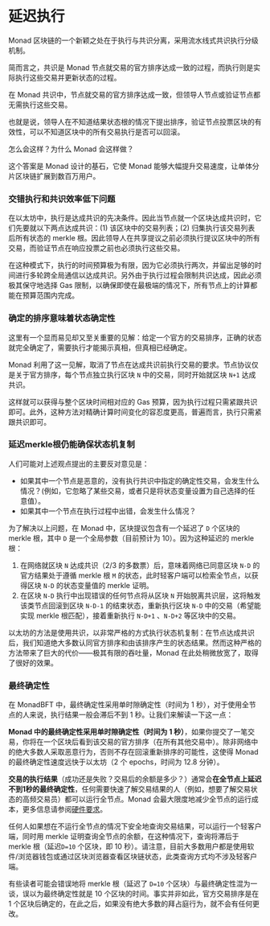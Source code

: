 # 延迟执行

Monad 区块链的一个新颖之处在于执行与共识分离，采用流水线式共识执行分级机制。

简而言之，共识是 Monad 节点就交易的官方排序达成一致的过程，而执行则是实际执行这些交易并更新状态的过程。

在 Monad 共识中，节点就交易的官方排序达成一致，但领导人节点或验证节点都无需执行这些交易。

也就是说，领导人在不知道结果状态根的情况下提出排序，验证节点投票区块的有效性，可以不知道区块中的所有交易执行是否可以回滚。

怎么会这样？为什么 Monad 会这样做？

这个答案是 Monad 设计的基石，它使 Monad 能够大幅提升交易速度，让单体分片区块链扩展到数百万用户。

### **交错执行和共识效率低下问题**

在以太坊中，执行是达成共识的先决条件。因此当节点就一个区块达成共识时，它们先要就以下两点达成共识：(1) 该区块中的交易列表；(2) 归集执行该交易列表后所有状态的 merkle 根。因此领导人在共享提议之前必须执行提议区块中的所有交易，而验证节点在响应投票之前也必须执行这些交易。

在这种模式下，执行的时间预算极为有限，因为它必须执行两次，并留出足够的时间进行多轮跨全局通信以达成共识。另外由于执行过程会限制共识达成，因此必须极其保守地选择 Gas 限制，以确保即使在最极端的情况下，所有节点上的计算都能在预算范围内完成。

### **确定的排序意味着状态确定性**

这里有一个显而易见却又至关重要的见解：给定一个官方的交易排序，正确的状态就完全确定了，需要执行才能揭示真相，但真相已经确定。

Monad 利用了这一见解，取消了节点在达成共识前执行交易的要求。节点协议仅是关于官方排序，每个节点独立执行区块 `N` 中的交易，同时开始就区块 `N+1` 达成共识。

这样就可以获得与整个区块时间相对应的 Gas 预算，因为执行过程只需紧跟共识即可。此外，这种方法对精确计算时间变化的容忍度更高，普遍而言，执行只需紧跟共识即可。

### **延迟merkle根仍能确保状态机复制**

人们可能对上述观点提出的主要反对意见是：

* 如果其中一个节点是恶意的，没有执行共识中指定的确定性交易，会发生什么情况？(例如，它忽略了某些交易，或者只是将状态变量设置为自己选择的任意值）。
* 如果其中一个节点在执行过程中出错，会发生什么情况？

为了解决以上问题，在 Monad 中，区块提议包含有一个延迟了 `D` 个区块的 merkle 根，其中 `D` 是一个全局参数（目前预计为 10）。因为这种延迟的 merkle 根：

1. 在网络就区块 `N` 达成共识（2/3 的多数票）后，意味着网络已同意区块 `N-D` 的官方结果处于遵循 merkle 根 `M` 的状态，此时轻客户端可以检索全节点，以获得区块 `N-D` 的状态变量值的 merkle 证明。
2. 在区块 `N-D` 执行中出现错误的任何节点将从区块 `N` 开始脱离共识层，这将触发该类节点回滚到区块 `N-D-1` 的结束状态，重新执行区块 `N-D` 中的交易（希望能实现 merkle 根匹配），接着重新执行 `N-D+1` 、`N-D+2` 等区块中的交易。

以太坊的方法是使用共识，以非常严格的方式执行状态机复制：在节点达成共识后，我们知道绝大多数认同官方排序和由该排序产生的状态结果。然而这种严格的方法带来了巨大的代价——极其有限的吞吐量，Monad 在此处稍微放宽了，取得了很好的效果。

### **最终确定性**

在 MonadBFT 中，最终确定性采用单时隙确定性（时间为 1 秒），对于使用全节点的人来说，执行结果一般会滞后不到 1 秒。让我们来解读一下这一点：

**Monad 中的最终确定性采用单时隙确定性（时间为 1 秒）**，如果你提交了一笔交易，你将在一个区块后看到该交易的官方排序（在所有其他交易中）。除非网络中的绝大多数人采取恶意行为，否则不存在回滚重新排序的可能性，这使得 Monad 的最终确定性速度远快于以太坊（2 个 epochs，时间为 12.8 分钟）。

**交易的执行结果**（成功还是失败？交易后的余额是多少？）通常会**在全节点上延迟不到1秒的最终确定性**，任何需要快速了解交易结果的人（例如，想要了解交易状态的高频交易员）都可以运行全节点。Monad 会最大限度地减少全节点的运行成本，更多信息请参阅[硬件要求](broken-reference)。

任何人如果想在不运行全节点的情况下安全地查询交易结果，可以运行一个轻客户端，同时用 merkle 证明查询全节点的余额，在这种情况下，查询将滞后于 merkle 根（延迟`D=10` 个区块，即 10 秒）。请注意，目前大多数用户都是使用软件/浏览器钱包或通过区块浏览器查看区块链状态，此类查询方式均不涉及轻客户端。

有些读者可能会错误地将 merkle 根（延迟了 `D=10` 个区块）与最终确定性混为一谈，误以为最终确定性就是 10 个区块的时间。事实并非如此，官方交易排序是在 1 个区块后确定的，在此之后，如果没有绝大多数的拜占庭行为，就不会有任何更改。
